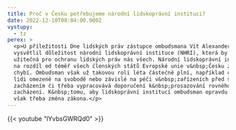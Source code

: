 ```yaml
---
title: Proč v Česku potřebujeme národní lidskoprávní instituci?
date: 2022-12-10T08:04:00.000Z
vystupy:
  - tz
perex: >
  <p>U příležitosti Dne lidských práv zástupce ombudsmana Vít Alexander Schorm
  vysvětlil důležitost národní lidskoprávní instituce (NHRI), která by byla
  užitečná pro ochranu lidských práv nás všech. Národní lidskoprávní instituce
  na rozdíl od téměř všech členských států Evropské unie v&nbsp;Česku zatím
  chybí. Ombudsman však už takovou roli léta částečně plní, například chrání
  lidi omezené na svobodě nebo závislé na péči v&nbsp;zařízeních před špatným
  zacházením či třeba vypracovává doporučení k&nbsp;prosazování rovného
  zacházení. K&nbsp;tomu, aby lidskoprávní institucí ombudsman opravdu byl, je
  však třeba změna zákona.</p>
---
```



{{< youtube "lYvbsGWRQd0" >}}


